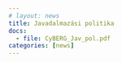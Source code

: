 ```yaml
---
# layout: news
title: Javadalmazási politika
docs:
  - file: CyBERG_Jav_pol.pdf
categories: [news]
---
```

